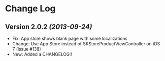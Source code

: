 Change Log
==========

Version 2.0.2 *(2013-09-24)*
----------------------------
 * Fix: App store shows blank page with some localizations
 * Change: Use App Store instead of SKStoreProductViewController on iOS 7 (issue #138)
 * New: Added a CHANGELOG!!